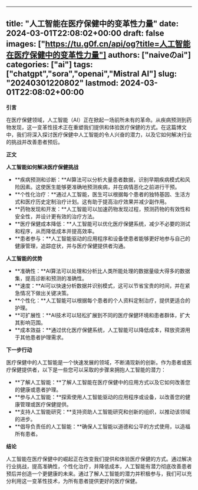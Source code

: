 
---
title: "人工智能在医疗保健中的变革性力量"
date: 2024-03-01T22:08:02+00:00
draft: false
images: ["https://tu.g0f.cn/api/og?title=人工智能在医疗保健中的变革性力量"]
authors: ["naiveのai"]
categories: ["ai"]
tags: ["chatgpt","sora","openai","Mistral AI"]
slug: "20240301220802"
lastmod: 2024-03-01T22:08:02+00:00
---
**引言**

在医疗保健领域，人工智能（AI）正在掀起一场前所未有的革命。从疾病预测到药物发现，这一变革性技术正在重塑我们提供和体验医疗保健的方式。在这篇博文中，我们将深入探讨医疗保健中人工智能的令人兴奋的潜力，以及它如何解决行业的挑战并改善患者预后。

**正文**

**人工智能如何解决医疗保健挑战**

* **疾病预测和诊断：**AI算法可以分析大量患者数据，识别早期疾病模式和风险因素。这使医生能够更准确地预测疾病，并在病情恶化之前进行干预。
* **个性化治疗：**通过人工智能，医生可以根据每个患者的独特基因、生活方式和医疗历史定制治疗计划。这有助于提高治疗效果并减少副作用。
* **药物发现和开发：**人工智能可以加速药物发现过程，预测药物的有效性和安全性，并设计更有效的治疗方法。
* **医疗保健成本降低：**人工智能可以优化医疗保健系统，减少不必要的测试和程序，从而降低成本并提高效率。
* **患者参与：**人工智能驱动的应用程序和设备使患者能够更好地参与自己的健康管理，追踪症状，并与医疗保健提供者沟通。

**人工智能的优势**

* **准确性：**AI算法可以处理和分析比人类所能处理的数据量级大得多的数据集，提高诊断和预测的准确性。
* **速度：**AI可以快速分析数据并识别模式，这可以节省宝贵的时间，并在紧急情况下做出关键决策。
* **个性化：**人工智能可以根据每个患者的个人资料定制治疗，提供更适合的护理。
* **可扩展性：**AI技术可以轻松扩展到不同的医疗保健环境和患者群体，扩大其影响范围。
* **成本效益：**通过优化医疗保健系统，人工智能可以降低成本，释放资源用于其他患者护理需求。

**下一步行动**

医疗保健中的人工智能是一个快速发展的领域，不断涌现新的创新。作为患者或医疗保健提供者，以下是一些您可以采取的步骤来拥抱人工智能的潜力：

* **了解人工智能：**了解人工智能在医疗保健中的应用方式以及它如何改善您的健康或患者护理。
* **参与人工智能：**探索使用人工智能驱动的应用程序或设备，以改善您的健康管理或医疗保健提供。
* **支持人工智能研究：**支持资助人工智能研究和创新的组织，以推动该领域的进步。
* **倡导负责任的人工智能：**确保人工智能以道德和公平的方式使用，以造福所有患者。

**结论**

人工智能在医疗保健中的崛起正在改变我们提供和体验医疗保健的方式。通过解决行业挑战，提高准确性，个性化治疗，并降低成本，人工智能有潜力彻底改善患者预后并创造一个更健康的未来。通过了解人工智能的潜力并积极参与，我们可以充分利用这一变革性技术，为所有患者提供更好的医疗保健。